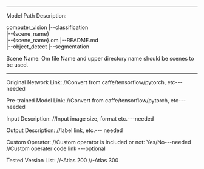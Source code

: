 *******************************************************************************
Model Path Description:

computer_vision
   |--classification   
       |--{scene_name}       
            |--{scene_name}.om
            |--README.md            
   |--object_detect
   |--segmentation

Scene Name: Om file Name and upper directory name should be scenes to be used.

*******************************************************************************

Original Network Link:
//Convert from caffe/tensorflow/pytorch, etc---needed

Pre-trained Model Link:
//Convert from caffe/tensorflow/pytorch, etc---needed

Input Description:
//Input image size, format etc.---needed

Output Description:
//label link, etc.--- needed

Custom Operator:
//Custom operator is included or not: Yes/No---needed
//Custom operater code link ---optional

Tested Version List:
//-Atlas 200
//-Atlas 300
